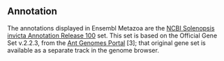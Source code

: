 Annotation
----------

The annotations displayed in Ensembl Metazoa are the [NCBI Solenopsis
invicta Annotation Release
100](http://www.ncbi.nlm.nih.gov/genome/annotation_euk/Solenopsis_invicta/100)
set. This set is based on the Official Gene Set v.2.2.3, from the [Ant
Genomes Portal](http://hymenopteragenome.org/solenopsis) \[3\]; that
original gene set is available as a separate track in the genome
browser.
